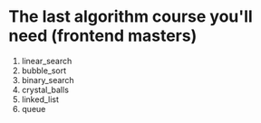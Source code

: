 # The last algorithm course you'll need (frontend masters)
1. linear_search
2. bubble_sort
3. binary_search
4. crystal_balls
5. linked_list
6. queue
